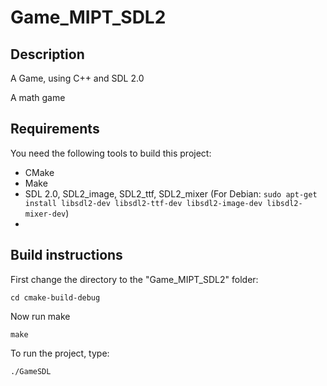 # Game_MIPT_SDL2
## Description

A Game, using C++ and SDL 2.0

A math game

## Requirements

You need the following tools to build this project:
* CMake
* Make 
* SDL 2.0, SDL2_image, SDL2_ttf, SDL2_mixer (For Debian: `sudo apt-get install libsdl2-dev libsdl2-ttf-dev libsdl2-image-dev libsdl2-mixer-dev`)
* 

## Build instructions

First change the directory to the "Game_MIPT_SDL2" folder:
```
cd cmake-build-debug
```
Now run make
```
make
```
To run the project, type:
```
./GameSDL
```

